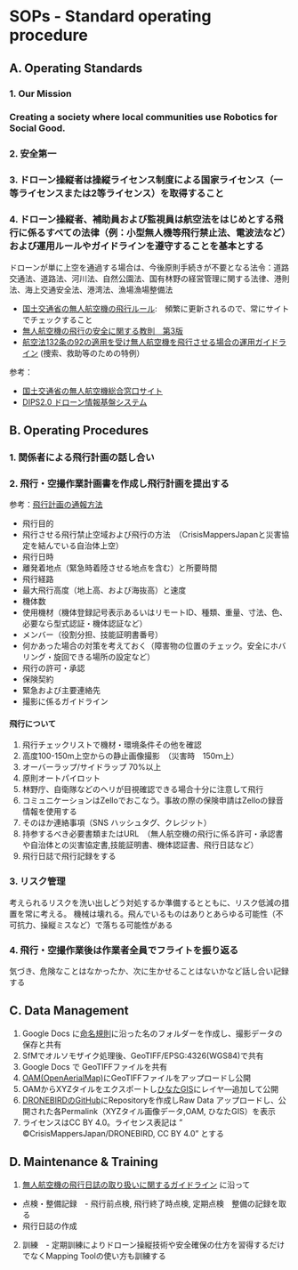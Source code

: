 # SOPs - Standard operating procedure
## A. Operating Standards
### 1. Our Mission
### Creating a society where local communities use Robotics for Social Good.
### 2. 安全第一
### 3. ドローン操縦者は操縦ライセンス制度による国家ライセンス（一等ライセンスまたは2等ライセンス）を取得すること
### 4. ドローン操縦者、補助員および監視員は航空法をはじめとする飛行に係るすべての法律（例：小型無人機等飛行禁止法、電波法など）および運用ルールやガイドラインを遵守することを基本とする
ドローンが単に上空を通過する場合は、今後原則手続きが不要となる法令：道路交通法、道路法、河川法、自然公園法、国有林野の経営管理に関する法律、港則法、海上交通安全法、港湾法、漁場漁場整備法

* [国土交通省の無人航空機の飛行ルール](https://www.mlit.go.jp/koku/koku_tk10_000003.html):　頻繁に更新されるので、常にサイトでチェックすること
* [無人航空機の飛行の安全に関する教則　第3版](https://www.mlit.go.jp/common/001602108.pdf)
* [航空法132条の92の適用を受け無人航空機を飛行させる場合の運用ガイドライン](https://www.mlit.go.jp/common/001110204.pdf) (捜索、救助等のための特例）
 
 参考：
 * [国土交通省の無人航空機総合窓口サイト](https://www.mlit.go.jp/koku/info/index.html)
 * [DIPS2.0 ドローン情報基盤システム](https://www.ossportal.dips.mlit.go.jp/portal/top/)
 
## B. Operating Procedures
### 1.  関係者による飛行計画の話し合い
### 2.  飛行・空撮作業計画書を作成し飛行計画を提出する
参考：[飛行計画の通報方法](https://www.uafpi.dips.mlit.go.jp/contents/fpl/preview/01.DIPS-Manual_FPR_JP_FlightPlanReporting.pdf)

* 飛行目的
* 飛行させる飛行禁止空域および飛行の方法　（CrisisMappersJapanと災害協定を結んでいる自治体上空）
* 飛行日時
* 離発着地点（緊急時着陸させる地点を含む）と所要時間
* 飛行経路　
* 最大飛行高度（地上高、および海抜高）と速度
* 機体数
* 使用機材（機体登録記号表示あるいはリモートID、種類、重量、寸法、色、必要なら型式認証・機体認証など）
* メンバー（役割分担、技能証明書番号）
* 何かあった場合の対策を考えておく（障害物の位置のチェック。安全にホバリング・旋回できる場所の設定など）
* 飛行の許可・承認
* 保険契約
* 緊急および主要連絡先
* 撮影に係るガイドライン
#### 飛行について
 1. 飛行チェックリストで機材・環境条件その他を確認 
 2. 高度100-150m上空からの静止画像撮影　（災害時　150ｍ上）
 3. オーバーラップ/サイドラップ 70%以上
 4. 原則オートパイロット
 5. 林野庁、自衛隊などのヘリが目視確認できる場合十分に注意して飛行
 6. コミュニケーションはZelloでおこなう。事故の際の保険申請はZelloの録音情報を使用する
 7. そのほか連絡事項（SNS ハッシュタグ、クレジット）
 8. 持参するべき必要書類またはURL　（無人航空機の飛行に係る許可・承認書や自治体との災害協定書,技能証明書、機体認証書、飛行日誌など）
 9. 飛行日誌で飛行記録をする
### 3. リスク管理
考えられるリスクを洗い出しどう対処するか準備するとともに、リスク低減の措置を常に考える。
機械は壊れる。飛んでいるものはありとあらゆる可能性（不可抗力、操縦ミスなど）で落ちる可能性がある
### 4.  飛行・空撮作業後は作業者全員でフライトを振り返る
気づき、危険なことはなかったか、次に生かせることはないかなど話し合い記録する
## C. Data Management 
 1. Google Docs に[命名規則](https://github.com/dronebird/namingconvention4dronebird)に沿った名のフォルダーを作成し、撮影データの保存と共有
 3. SfMでオルソモザイク処理後、GeoTIFF/EPSG:4326(WGS84)で共有
 4. Google Docs で GeoTIFFファイルを共有
 5. [OAM(OpenAerialMap)](https://openaerialmap.org/)にGeoTIFFファイルをアップロードし公開
 6. OAMからXYZタイルをエクスポートし[ひなたGIS](https://hgis.pref.miyazaki.lg.jp/hinata/)にレイヤ―追加して公開
 7. [DRONEBIRDのGitHub](https://github.com/dronebird)にRepositoryを作成しRaw Data アップロードし、公開された各Permalink（XYZタイル画像データ,OAM, ひなたGIS）を表示
 8. ライセンスはCC BY 4.0。ライセンス表記は ” ©CrisisMappersJapan/DRONEBIRD, CC BY 4.0” とする
## D. Maintenance & Training
 1. [無人航空機の飛行日誌の取り扱いに関するガイドライン](https://www.mlit.go.jp/common/001599241.pdf) に沿って
   * 点検・整備記録　- 飛行前点検, 飛行終了時点検, 定期点検　整備の記録を取る
   * 飛行日誌の作成
 2. 訓練　- 定期訓練によりドローン操縦技術や安全確保の仕方を習得するだけでなくMapping Toolの使い方も訓練する
 
　


